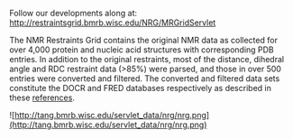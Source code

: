 Follow our developments along at: http://restraintsgrid.bmrb.wisc.edu/NRG/MRGridServlet

The NMR Restraints Grid contains the original NMR data as collected for over 4,000 protein and nucleic acid structures with corresponding PDB entries. In addition to the original restraints, most of the distance, dihedral angle and RDC restraint data (>85%) were parsed, and those in over 500 entries were converted and filtered. The converted and filtered data sets constitute the DOCR and FRED databases respectively as described in these
[references](http://restraintsgrid.bmrb.wisc.edu/NRG/wattos/MRGridServlet/html/howto.html#References).

![http://tang.bmrb.wisc.edu/servlet_data/nrg/nrg.png](http://tang.bmrb.wisc.edu/servlet_data/nrg/nrg.png)
